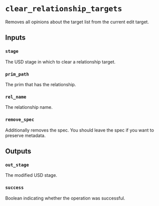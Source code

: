 # `clear_relationship_targets`

Removes all opinions about the target list from the current edit target.

## Inputs

### `stage`
The USD stage in which to clear a relationship target. 

### `prim_path`
The prim that has the relationship. 

### `rel_name`
The relationship name. 

### `remove_spec`
Additionally removes the spec. You should leave the spec if you want to preserve metadata. 

## Outputs

### `out_stage`
The modified USD stage. 

### `success`
Boolean indicating whether the operation was successful.
